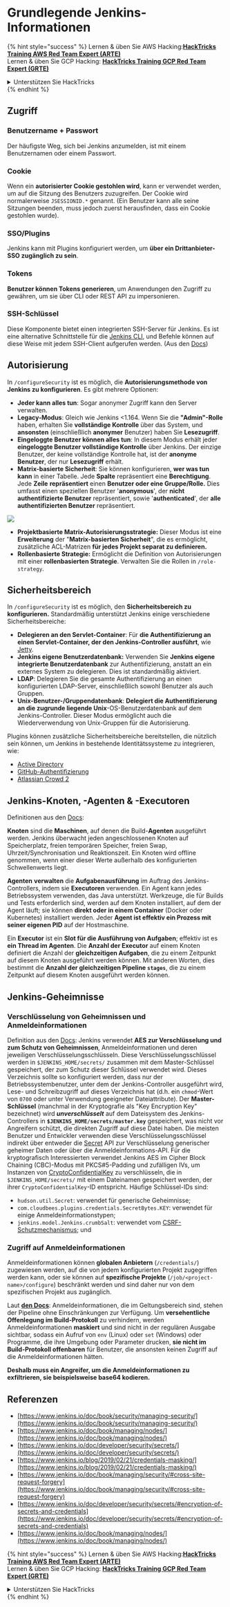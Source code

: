 # Grundlegende Jenkins-Informationen

{% hint style="success" %}
Lernen & üben Sie AWS Hacking:<img src="../../.gitbook/assets/image (1).png" alt="" data-size="line">[**HackTricks Training AWS Red Team Expert (ARTE)**](https://training.hacktricks.xyz/courses/arte)<img src="../../.gitbook/assets/image (1).png" alt="" data-size="line">\
Lernen & üben Sie GCP Hacking: <img src="../../.gitbook/assets/image (2).png" alt="" data-size="line">[**HackTricks Training GCP Red Team Expert (GRTE)**<img src="../../.gitbook/assets/image (2).png" alt="" data-size="line">](https://training.hacktricks.xyz/courses/grte)

<details>

<summary>Unterstützen Sie HackTricks</summary>

* Überprüfen Sie die [**Abonnementpläne**](https://github.com/sponsors/carlospolop)!
* **Treten Sie der** 💬 [**Discord-Gruppe**](https://discord.gg/hRep4RUj7f) oder der [**Telegram-Gruppe**](https://t.me/peass) bei oder **folgen** Sie uns auf **Twitter** 🐦 [**@hacktricks\_live**](https://twitter.com/hacktricks\_live)**.**
* **Teilen Sie Hacking-Tricks, indem Sie PRs an die** [**HackTricks**](https://github.com/carlospolop/hacktricks) und [**HackTricks Cloud**](https://github.com/carlospolop/hacktricks-cloud) GitHub-Repos senden.

</details>
{% endhint %}

## Zugriff

### Benutzername + Passwort

Der häufigste Weg, sich bei Jenkins anzumelden, ist mit einem Benutzernamen oder einem Passwort.

### Cookie

Wenn ein **autorisierter Cookie gestohlen wird**, kann er verwendet werden, um auf die Sitzung des Benutzers zuzugreifen. Der Cookie wird normalerweise `JSESSIONID.*` genannt. (Ein Benutzer kann alle seine Sitzungen beenden, muss jedoch zuerst herausfinden, dass ein Cookie gestohlen wurde).

### SSO/Plugins

Jenkins kann mit Plugins konfiguriert werden, um **über ein Drittanbieter-SSO zugänglich zu sein**.

### Tokens

**Benutzer können Tokens generieren**, um Anwendungen den Zugriff zu gewähren, um sie über CLI oder REST API zu impersonieren.

### SSH-Schlüssel

Diese Komponente bietet einen integrierten SSH-Server für Jenkins. Es ist eine alternative Schnittstelle für die [Jenkins CLI](https://www.jenkins.io/doc/book/managing/cli/), und Befehle können auf diese Weise mit jedem SSH-Client aufgerufen werden. (Aus den [Docs](https://plugins.jenkins.io/sshd/))

## Autorisierung

In `/configureSecurity` ist es möglich, die **Autorisierungsmethode von Jenkins zu konfigurieren**. Es gibt mehrere Optionen:

* **Jeder kann alles tun**: Sogar anonymer Zugriff kann den Server verwalten.
* **Legacy-Modus**: Gleich wie Jenkins <1.164. Wenn Sie die **"Admin"-Rolle** haben, erhalten Sie **vollständige Kontrolle** über das System, und **ansonsten** (einschließlich **anonymer** Benutzer) haben Sie **Lesezugriff**.
* **Eingeloggte Benutzer können alles tun**: In diesem Modus erhält jeder **eingeloggte Benutzer vollständige Kontrolle** über Jenkins. Der einzige Benutzer, der keine vollständige Kontrolle hat, ist der **anonyme Benutzer**, der nur **Lesezugriff** erhält.
* **Matrix-basierte Sicherheit**: Sie können konfigurieren, **wer was tun kann** in einer Tabelle. Jede **Spalte** repräsentiert eine **Berechtigung**. Jede **Zeile** **repräsentiert** einen **Benutzer oder eine Gruppe/Rolle.** Dies umfasst einen speziellen Benutzer '**anonymous**', der **nicht authentifizierte Benutzer** repräsentiert, sowie '**authenticated**', der **alle authentifizierten Benutzer** repräsentiert.

![](<../../.gitbook/assets/image (149).png>)

* **Projektbasierte Matrix-Autorisierungsstrategie:** Dieser Modus ist eine **Erweiterung** der "**Matrix-basierten Sicherheit**", die es ermöglicht, zusätzliche ACL-Matrizen **für jedes Projekt separat zu definieren.**
* **Rollenbasierte Strategie:** Ermöglicht die Definition von Autorisierungen mit einer **rollenbasierten Strategie**. Verwalten Sie die Rollen in `/role-strategy`.

## **Sicherheitsbereich**

In `/configureSecurity` ist es möglich, den **Sicherheitsbereich zu konfigurieren.** Standardmäßig unterstützt Jenkins einige verschiedene Sicherheitsbereiche:

* **Delegieren an den Servlet-Container**: Für **die Authentifizierung an einen Servlet-Container, der den Jenkins-Controller ausführt**, wie [Jetty](https://www.eclipse.org/jetty/).
* **Jenkins eigene Benutzerdatenbank:** Verwenden Sie **Jenkins eigene integrierte Benutzerdatenbank** zur Authentifizierung, anstatt an ein externes System zu delegieren. Dies ist standardmäßig aktiviert.
* **LDAP**: Delegieren Sie die gesamte Authentifizierung an einen konfigurierten LDAP-Server, einschließlich sowohl Benutzer als auch Gruppen.
* **Unix-Benutzer-/Gruppendatenbank**: **Delegiert die Authentifizierung an die zugrunde liegende Unix**-OS-Benutzerdatenbank auf dem Jenkins-Controller. Dieser Modus ermöglicht auch die Wiederverwendung von Unix-Gruppen für die Autorisierung.

Plugins können zusätzliche Sicherheitsbereiche bereitstellen, die nützlich sein können, um Jenkins in bestehende Identitätssysteme zu integrieren, wie:

* [Active Directory](https://plugins.jenkins.io/active-directory)
* [GitHub-Authentifizierung](https://plugins.jenkins.io/github-oauth)
* [Atlassian Crowd 2](https://plugins.jenkins.io/crowd2)

## Jenkins-Knoten, -Agenten & -Executoren

Definitionen aus den [Docs](https://www.jenkins.io/doc/book/managing/nodes/):

**Knoten** sind die **Maschinen**, auf denen die Build-**Agenten** ausgeführt werden. Jenkins überwacht jeden angeschlossenen Knoten auf Speicherplatz, freien temporären Speicher, freien Swap, Uhrzeit/Synchronisation und Reaktionszeit. Ein Knoten wird offline genommen, wenn einer dieser Werte außerhalb des konfigurierten Schwellenwerts liegt.

**Agenten** **verwalten** die **Aufgabenausführung** im Auftrag des Jenkins-Controllers, indem sie **Executoren** verwenden. Ein Agent kann jedes Betriebssystem verwenden, das Java unterstützt. Werkzeuge, die für Builds und Tests erforderlich sind, werden auf dem Knoten installiert, auf dem der Agent läuft; sie können **direkt oder in einem Container** (Docker oder Kubernetes) installiert werden. Jeder **Agent ist effektiv ein Prozess mit seiner eigenen PID** auf der Hostmaschine.

Ein **Executor** ist ein **Slot für die Ausführung von Aufgaben**; effektiv ist es **ein Thread im Agenten**. Die **Anzahl der Executor** auf einem Knoten definiert die Anzahl der **gleichzeitigen Aufgaben**, die zu einem Zeitpunkt auf diesem Knoten ausgeführt werden können. Mit anderen Worten, dies bestimmt die **Anzahl der gleichzeitigen Pipeline `stages`**, die zu einem Zeitpunkt auf diesem Knoten ausgeführt werden können.

## Jenkins-Geheimnisse

### Verschlüsselung von Geheimnissen und Anmeldeinformationen

Definition aus den [Docs](https://www.jenkins.io/doc/developer/security/secrets/#encryption-of-secrets-and-credentials): Jenkins verwendet **AES zur Verschlüsselung und zum Schutz von Geheimnissen**, Anmeldeinformationen und deren jeweiligen Verschlüsselungsschlüsseln. Diese Verschlüsselungsschlüssel werden in `$JENKINS_HOME/secrets/` zusammen mit dem Master-Schlüssel gespeichert, der zum Schutz dieser Schlüssel verwendet wird. Dieses Verzeichnis sollte so konfiguriert werden, dass nur der Betriebssystembenutzer, unter dem der Jenkins-Controller ausgeführt wird, Lese- und Schreibzugriff auf dieses Verzeichnis hat (d.h. ein `chmod`-Wert von `0700` oder unter Verwendung geeigneter Dateiattribute). Der **Master-Schlüssel** (manchmal in der Kryptografie als "Key Encryption Key" bezeichnet) wird **_unverschlüsselt_** auf dem Dateisystem des Jenkins-Controllers in **`$JENKINS_HOME/secrets/master.key`** gespeichert, was nicht vor Angreifern schützt, die direkten Zugriff auf diese Datei haben. Die meisten Benutzer und Entwickler verwenden diese Verschlüsselungsschlüssel indirekt über entweder die [Secret](https://javadoc.jenkins.io/byShortName/Secret) API zur Verschlüsselung generischer geheimer Daten oder über die Anmeldeinformations-API. Für die kryptografisch Interessierten verwendet Jenkins AES im Cipher Block Chaining (CBC)-Modus mit PKCS#5-Padding und zufälligen IVs, um Instanzen von [CryptoConfidentialKey](https://javadoc.jenkins.io/byShortName/CryptoConfidentialKey) zu verschlüsseln, die in `$JENKINS_HOME/secrets/` mit einem Dateinamen gespeichert werden, der ihrer `CryptoConfidentialKey`-ID entspricht. Häufige Schlüssel-IDs sind:

* `hudson.util.Secret`: verwendet für generische Geheimnisse;
* `com.cloudbees.plugins.credentials.SecretBytes.KEY`: verwendet für einige Anmeldeinformationstypen;
* `jenkins.model.Jenkins.crumbSalt`: verwendet vom [CSRF-Schutzmechanismus](https://www.jenkins.io/doc/book/managing/security/#cross-site-request-forgery); und

### Zugriff auf Anmeldeinformationen

Anmeldeinformationen können **globalen Anbietern** (`/credentials/`) zugewiesen werden, auf die von jedem konfigurierten Projekt zugegriffen werden kann, oder sie können auf **spezifische Projekte** (`/job/<project-name>/configure`) beschränkt werden und sind daher nur von dem spezifischen Projekt aus zugänglich.

Laut [**den Docs**](https://www.jenkins.io/blog/2019/02/21/credentials-masking/): Anmeldeinformationen, die im Geltungsbereich sind, stehen der Pipeline ohne Einschränkungen zur Verfügung. Um **versehentliche Offenlegung im Build-Protokoll** zu verhindern, werden Anmeldeinformationen **maskiert** und sind nicht in der regulären Ausgabe sichtbar, sodass ein Aufruf von `env` (Linux) oder `set` (Windows) oder Programme, die ihre Umgebung oder Parameter drucken, **sie nicht im Build-Protokoll offenbaren** für Benutzer, die ansonsten keinen Zugriff auf die Anmeldeinformationen hätten.

**Deshalb muss ein Angreifer, um die Anmeldeinformationen zu exfiltrieren, sie beispielsweise base64 kodieren.**

## Referenzen

* [https://www.jenkins.io/doc/book/security/managing-security/](https://www.jenkins.io/doc/book/security/managing-security/)
* [https://www.jenkins.io/doc/book/managing/nodes/](https://www.jenkins.io/doc/book/managing/nodes/)
* [https://www.jenkins.io/doc/developer/security/secrets/](https://www.jenkins.io/doc/developer/security/secrets/)
* [https://www.jenkins.io/blog/2019/02/21/credentials-masking/](https://www.jenkins.io/blog/2019/02/21/credentials-masking/)
* [https://www.jenkins.io/doc/book/managing/security/#cross-site-request-forgery](https://www.jenkins.io/doc/book/managing/security/#cross-site-request-forgery)
* [https://www.jenkins.io/doc/developer/security/secrets/#encryption-of-secrets-and-credentials](https://www.jenkins.io/doc/developer/security/secrets/#encryption-of-secrets-and-credentials)
* [https://www.jenkins.io/doc/book/managing/nodes/](https://www.jenkins.io/doc/book/managing/nodes/)

{% hint style="success" %}
Lernen & üben Sie AWS Hacking:<img src="../../.gitbook/assets/image (1).png" alt="" data-size="line">[**HackTricks Training AWS Red Team Expert (ARTE)**](https://training.hacktricks.xyz/courses/arte)<img src="../../.gitbook/assets/image (1).png" alt="" data-size="line">\
Lernen & üben Sie GCP Hacking: <img src="../../.gitbook/assets/image (2).png" alt="" data-size="line">[**HackTricks Training GCP Red Team Expert (GRTE)**<img src="../../.gitbook/assets/image (2).png" alt="" data-size="line">](https://training.hacktricks.xyz/courses/grte)

<details>

<summary>Unterstützen Sie HackTricks</summary>

* Überprüfen Sie die [**Abonnementpläne**](https://github.com/sponsors/carlospolop)!
* **Treten Sie der** 💬 [**Discord-Gruppe**](https://discord.gg/hRep4RUj7f) oder der [**Telegram-Gruppe**](https://t.me/peass) bei oder **folgen** Sie uns auf **Twitter** 🐦 [**@hacktricks\_live**](https://twitter.com/hacktricks\_live)**.**
* **Teilen Sie Hacking-Tricks, indem Sie PRs an die** [**HackTricks**](https://github.com/carlospolop/hacktricks) und [**HackTricks Cloud**](https://github.com/carlospolop/hacktricks-cloud) GitHub-Repos senden.

</details>
{% endhint %}
